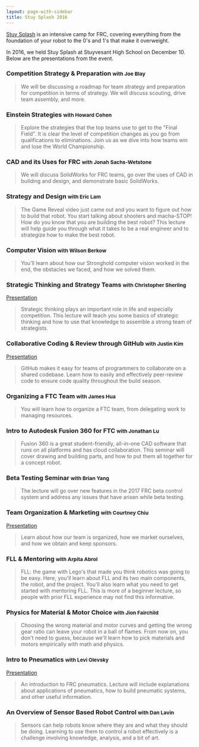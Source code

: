 ```yaml
---
layout: page-with-sidebar
title: Stuy Splash 2016
---
```


[Stuy Splash](/community/projects/stuysplash/) is an intensive camp for FRC, covering everything from the foundation of your robot to the 0's and 1's that make it overweight.

In 2016, we held Stuy Splash at Stuyvesant High School on December 10. Below are the presentations from the event.

### Competition Strategy & Preparation <small>with Joe Blay</small>
> We will be discussing a roadmap for team strategy and preparation for competition in terms of strategy. We will discuss scouting, drive team assembly, and more.

### Einstein Strategies <small>with Howard Cohen</small>
> Explore the strategies that the top teams use to get to the "Final Field". It is clear the level of competition changes as you go from qualifications to eliminations. Join us as we dive into how teams win and lose the World Championship.

### CAD and its Uses for FRC <small>with Jonah Sachs-Wetstone</small>
> We will discuss SolidWorks for FRC teams, go over the uses of CAD in building and design, and demonstrate basic SolidWorks.

### Strategy and Design <small>with Eric Lam</small>
> The Game Reveal video just came out and you want to figure out how to build that robot. You start talking about shooters and macha-STOP! How do you know that you are building the best robot? This lecture will help guide you through what it takes to be a real engineer and to strategize how to make the best robot.

### Computer Vision <small>with Wilson Berkow</small>
> You'll learn about how our Stronghold computer vision worked in the end, the obstacles we faced, and how we solved them.

### Strategic Thinking and Strategy Teams <small>with Christopher Sherling</small>
[Presentation](https://docs.google.com/presentation/d/1qR2skH4mg4jLsedkQd8GJHkyZ_u7s2nnlalca2f6pxE/edit?usp=sharing)

> Strategic thinking plays an important role in life and especially competition. This lecture will teach you some basics of strategic thinking and how to use that knowledge to assemble a strong team of strategists.

### Collaborative Coding & Review through GitHub <small>with Justin Kim</small>
[Presentation](https://docs.google.com/presentation/d/1hwGDJC54b1RrImA_hpRYLPF2I3ma_SfG7FKnKT5Ufr4/edit?usp=sharing)

> GitHub makes it easy for teams of programmers to collaborate on a shared codebase. Learn how to easily and effectively peer-review code to ensure code quality throughout the build season.

### Organizing a FTC Team <small>with James Hua</small>
> You will learn how to organize a FTC team, from delegating work to managing resources.

### Intro to Autodesk Fusion 360 for FTC <small>with Jonathan Lu</small>
> Fusion 360 is a great student-friendly, all-in-one CAD software that runs on all platforms and has cloud collaboration. This seminar will cover drawing and building parts, and how to put them all together for a concept robot.

### Beta Testing Seminar <small>with Brian Yang</small>
> The lecture will go over new features in the 2017 FRC beta control system and address any issues that have arisen while beta testing.

### Team Organization & Marketing <small>with Courtney Chiu</small>
[Presentation](https://drive.google.com/file/d/0ByDCuoYV7KEdbi1DMjYyU2o1Wnc/view?usp=sharing)

> Learn about how our team is organized, how we market ourselves, and how we obtain and keep sponsors.

### FLL & Mentoring <small>with Arpita Abrol</small>
> FLL: the game with Lego's that made you think robotics was going to be easy. Here, you'll learn about FLL and its two main components, the robot, and the project. You'll also learn what you need to get started with mentoring FLL. This is more of a beginner lecture, so people with prior FLL experience may not find this informative.

### Physics for Material & Motor Choice <small>with Jion Fairchild</small>
> Choosing the wrong material and motor curves and getting the wrong gear ratio can leave your robot in a ball of flames. From now on, you don't need to guess, because we'll learn how to pick materials and motors empirically with math and physics.

### Intro to Pneumatics <small>with Levi Olevsky</small>
[Presentation](https://docs.google.com/presentation/d/1gXXwftxNMvnzFIyDfgJRMKb2G8RQVMleX06OyL6C1mM/edit?usp=sharing)

> An introduction to FRC pneumatics. Lecture will include explanations about applications of pneumatics, how to build pneumatic systems, and other useful information.

### An Overview of Sensor Based Robot Control <small>with Dan Lavin</small>
> Sensors can help robots know where they are and what they should be doing. Learning to use them to control a robot effectively is a challenge involving knowledge, analysis, and a bit of art.
